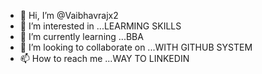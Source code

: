 - 👋 Hi, I’m @Vaibhavrajx2
- 👀 I’m interested in ...LEARMING SKILLS
- 🌱 I’m currently learning ...BBA 
- 💞️ I’m looking to collaborate on ...WITH GITHUB SYSTEM 
- 📫 How to reach me ...WAY TO LINKEDIN 

<!---
Vaibhavrajx2/Vaibhavrajx2 is a ✨ special ✨ repository because its `README.md` (this file) appears on your GitHub profile.
You can click the Preview link to take a look at your changes.
--->
